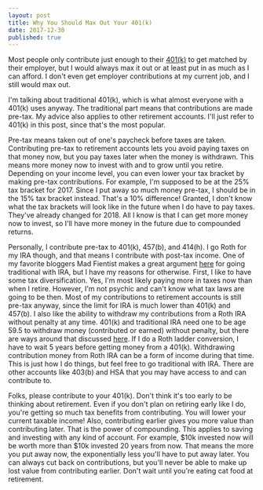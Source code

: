 ```yaml
---
layout: post
title: Why You Should Max Out Your 401(k)
date: 2017-12-30
published: true
---
```

Most people only contribute just enough to their [401(k)](https://www.bogleheads.org/wiki/401(k)) to get matched by their employer, but I would always max it out or at least put in as much as I can afford. I don't even get employer contributions at my current job, and I still would max out.

I'm talking about traditional 401(k), which is what almost everyone with a 401(k) uses anyway. The traditional part means that contributions are made pre-tax. My advice also applies to other retirement accounts. I'll just refer to 401(k) in this post, since that's the most popular.

Pre-tax means taken out of one's paycheck before taxes are taken. Contributing pre-tax to retirement accounts lets you avoid paying taxes on that money now, but you pay taxes later when the money is withdrawn. This means more money now to invest with and to grow until you retire. Depending on your income level, you can even lower your tax bracket by making pre-tax contributions. For example, I'm supposed to be at the 25% tax bracket for 2017. Since I put away so much money pre-tax, I should be in the 15% tax bracket instead. That's a 10% difference! Granted, I don't know what the tax brackets will look like in the future when I do have to pay taxes. They've already changed for 2018. All I know is that I can get more money now to invest, so I'll have more money in the future due to compounded returns.

Personally, I contribute pre-tax to 401(k), 457(b), and 414(h). I go Roth for my IRA though, and that means I contribute with post-tax income. One of my favorite bloggers Mad Fientist makes a great argument [here](https://www.madfientist.com/traditional-ira-vs-roth-ira/) for going traditional with IRA, but I have my reasons for otherwise. First, I like to have some tax diversification. Yes, I'm most likely paying more in taxes now than when I retire. However, I'm not psychic and can't know what tax laws are going to be then. Most of my contributions to retirement accounts is still pre-tax anyway, since the limit for IRA is much lower than 401(k) and 457(b). I also like the ability to withdraw my contributions from a Roth IRA without penalty at any time. 401(k) and traditional IRA need one to be age 59.5 to withdraw money (contributed or earned) without penalty, but there are ways around that discussed [here](https://www.madfientist.com/how-to-access-retirement-funds-early/). If I do a Roth ladder conversion, I have to wait 5 years before getting money from a 401(k). Withdrawing contribution money from Roth IRA can be a form of income during that time. This is just how I do things, but feel free to go traditional with IRA. There are other accounts like 403(b) and HSA that you may have access to and can contribute to.

Folks, please contribute to your 401(k). Don't think it's too early to be thinking about retirement. Even if you don't plan on retiring early like I do, you're getting so much tax benefits from contributing. You will lower your current taxable income! Also, contributing earlier gives you more value than contributing later. That is the power of compounding. This applies to saving and investing with any kind of account. For example, $10k invested now will be worth more than $10k invested 20 years from now. That means the more you put away now, the exponentially less you'll have to put away later. You can always cut back on contributions, but you'll never be able to make up lost value from contributing earlier. Don't wait until you're eating cat food at retirement.
